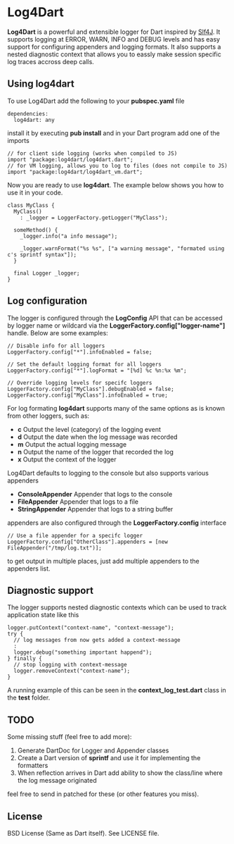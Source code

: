 Log4Dart
========
**Log4Dart** is a powerful and extensible logger for Dart inspired by [Slf4J][slf4j]. 
It supports logging at ERROR, WARN, INFO and DEBUG levels and has easy support for
configuring appenders and logging formats. It also supports a nested diagnostic 
context that allows you to eassly make session specific log traces accross 
deep calls. 

Using log4dart
--------------
To use Log4Dart add the following to your **pubspec.yaml** file

```
dependencies:
  log4dart: any
```

install it by executing **pub install** and in your Dart program add one of the imports


```
// for client side logging (works when compiled to JS)
import "package:log4dart/log4dart.dart";
// for VM logging, allows you to log to files (does not compile to JS) 
import "package:log4dart/log4dart_vm.dart";
```

Now you are ready to use **log4dart**. The example below shows you how
to use it in your code.

```
class MyClass {
  MyClass()
    : _logger = LoggerFactory.getLogger("MyClass");

  someMethod() {
    _logger.info("a info message");
    
    _logger.warnFormat("%s %s", ["a warning message", "formated using c's sprintf syntax"]);
  }
  
  final Logger _logger;
}
```

Log configuration
-----------------
The logger is configured through the **LogConfig** API that can be accessed
by logger name or wildcard via the **LoggerFactory.config["logger-name"]**
handle. Below are some examples: 

```
// Disable info for all loggers 
LoggerFactory.config["*"].infoEnabled = false;
  
// Set the default logging format for all loggers
LoggerFactory.config["*"].logFormat = "[%d] %c %n:%x %m";
  
// Override logging levels for specifc loggers
LoggerFactory.config["MyClass"].debugEnabled = false;
LoggerFactory.config["MyClass"].infoEnabled = true;
```

For log formating **log4dart** supports many of the same options as is known
from other loggers, such as:

 * **c** Output the level (category) of the logging event
 * **d** Output the date when the log message was recorded
 * **m** Output the actual logging message
 * **n** Output the name of the logger that recorded the log
 * **x** Output the context of the logger

Log4Dart defaults to logging to the console but also supports various appenders 

  * **ConsoleAppender** Appender that logs to the console
  * **FileAppender** Appender that logs to a file
  * **StringAppender** Appender that logs to a string buffer 

appenders are also configured through the **LoggerFactory.config** interface 

```
// Use a file appender for a specifc logger
LoggerFactory.config["OtherClass"].appenders = [new FileAppender("/tmp/log.txt")];
```

to get output in multiple places, just add multiple appenders to the appenders list.


Diagnostic support
------------------
The logger supports nested diagnostic contexts which can be used to
track application state like this

```
logger.putContext("context-name", "context-message");
try {
  // log messages from now gets added a context-message
  :
  logger.debug("something important happend");
} finally {
  // stop logging with context-message
  logger.removeContext("context-name");
}
```

A running example of this can be seen in the **context_log_test.dart** class in the **test** folder.

TODO
----
Some missing stuff (feel free to add more):

  1. Generate DartDoc for Logger and Appender classes
  1. Create a Dart version of **sprintf** and use it for implementing the formatters 
  1. When reflection arrives in Dart add ability to show the class/line where the log message originated

feel free to send in patched for these (or other features you miss).

License
-------
BSD License (Same as Dart itself). See LICENSE file.  

[slf4j]: http://www.slf4j.org/
